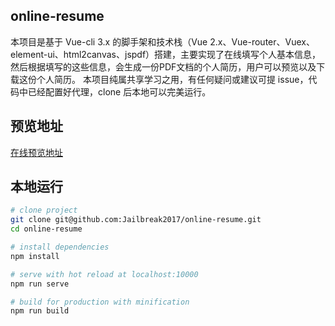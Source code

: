 ## online-resume
本项目是基于 Vue-cli 3.x 的脚手架和技术栈（Vue 2.x、Vue-router、Vuex、element-ui、html2canvas、jspdf）搭建，主要实现了在线填写个人基本信息，然后根据填写的这些信息，会生成一份PDF文档的个人简历，用户可以预览以及下载这份个人简历。
本项目纯属共享学习之用，有任何疑问或建议可提 issue，代码中已经配置好代理，clone 后本地可以完美运行。

## 预览地址
[在线预览地址]( https://jailbreak2017.github.io/online-resume/dist/index.html )
## 本地运行

``` bash
# clone project
git clone git@github.com:Jailbreak2017/online-resume.git
cd online-resume

# install dependencies
npm install

# serve with hot reload at localhost:10000
npm run serve

# build for production with minification
npm run build
```

